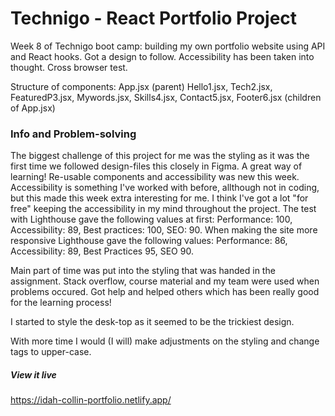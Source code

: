 # Technigo - React Portfolio Project

Week 8 of Technigo boot camp: building my own portfolio website using API and React hooks. Got a design to follow. Accessibility has been taken into thought. Cross browser test.

Structure of components:
App.jsx (parent)
Hello1.jsx, Tech2.jsx, FeaturedP3.jsx, Mywords.jsx, Skills4.jsx, Contact5.jsx, Footer6.jsx (children of App.jsx)

### Info and Problem-solving

The biggest challenge of this project for me was the styling as it was the first time we followed design-files this closely in Figma. A great way of learning! Re-usable components and accessibility was new this week. Accessibility is something I've worked with before, allthough not in coding, but this made this week extra interesting for me. I think I've got a lot "for free" keeping the accessibility in my mind throughout the project. The test with Lighthouse gave the following values at first:
Performance: 100, Accessibility: 89, Best practices: 100, SEO: 90.
When making the site more responsive Lighthouse gave the following values:
Performance: 86, Accessibility: 89, Best Practices 95, SEO 90.

Main part of time was put into the styling that was handed in the assignment. Stack overflow, course material and my team were used when problems occured. Got help and helped others which has been really good for the learning process!

I started to style the desk-top as it seemed to be the trickiest design.

With more time I would (I will) make adjustments on the styling and change tags to upper-case.


##### View it live

https://idah-collin-portfolio.netlify.app/
